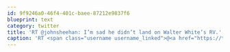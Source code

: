 ```yaml
---
id: 9f9246a0-46f4-401c-baee-87212e9837f6
blueprint: text
category: twitter
title: 'RT @johnsheehan: I’m sad he didn’t land on Walter White’s RV.'
caption: 'RT <span class="username username_linked">@<a href="https://twitter.com/johnsheehan" title="John Sheehan Was Here">johnsheehan</a></span>: I’m sad he didn’t land on Walter White’s RV.'
---
```

